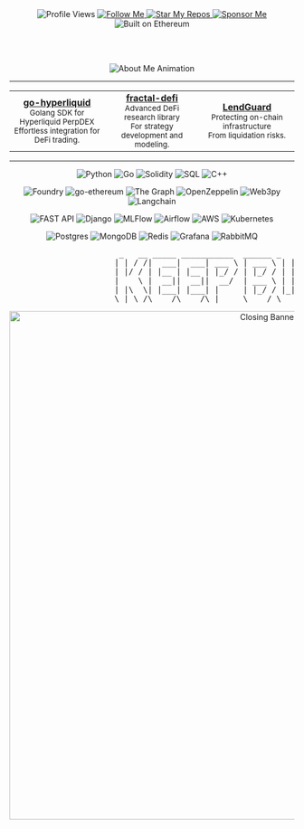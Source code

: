 <!-- 
   Profile Overview with Interactive Banner 
-->
<div align="center">
  <!-- Profile Views -->
  <img src="https://komarev.com/ghpvc/?username=0xBoringWozniak&color=blueviolet" alt="Profile Views" />

  <!-- Follow, Star, Sponsor -->
  <a href="https://github.com/0xBoringWozniak">
    <img src="https://img.shields.io/badge/Follow%20Me-%237289da?style=flat&logo=github&logoColor=white" alt="Follow Me" />
  </a>
  <a href="https://github.com/0xBoringWozniak?tab=repositories">
    <img src="https://img.shields.io/badge/🌟%20Star%20My%20Repos-ffd700?style=flat&logo=github&logoColor=white" alt="Star My Repos" />
  </a>
  <a href="https://debank.com/profile/0x29DfCf648c8034E25d492231142f4aE35f0f2c6d">
    <img src="https://img.shields.io/badge/Sponsor%20Me-FF4088?style=flat&logo=GitHubSponsors&logoColor=white" alt="Sponsor Me" />
  </a>

  <!-- Ethereum Badge -->
  <img src="https://img.shields.io/badge/Built%20on%20Ethereum-%232C2C2C?style=flat&logo=ethereum&logoColor=white" alt="Built on Ethereum" />
</div>

<br>&nbsp;<br>

<!-- 
   About Me Section with Typing Animation 
-->
<p align="center">
  <img src="https://readme-typing-svg.herokuapp.com?size=20&width=900&color=F7DC6F&lines=🌐+Web3+%26+AI+Enthusiast+-+Software+Researcher+-+Fintech+Builder;🚀+Exploring+and+Creating+a+Brave+New+World;Passionate+about+✈️Traveling%2C+💻+Science%2C+🎮+Gaming%2C+%26+🚀+Innovations!" alt="About Me Animation" />
</p>

---

<!-- 
   Featured Projects Section 
-->
<table align="center">
  <tr>
    <td align="center" width="33%">
      <a href="https://github.com/Logarithm-Labs/go-hyperliquid"><b>go-hyperliquid</b></a><br/>
      <sub>Golang SDK for Hyperliquid PerpDEX<br/>Effortless integration for DeFi trading.</sub>
    </td>
    <td align="center" width="33%">
      <a href="https://github.com/Logarithm-Labs/fractal-defi"><b>fractal-defi</b></a><br/>
      <sub>Advanced DeFi research library<br/>For strategy development and modeling.</sub>
    </td>
    <td align="center" width="33%">
      <a href="https://github.com/Lend-Guard/LendGuard"><b>LendGuard</b></a><br/>
      <sub>Protecting on-chain infrastructure<br/>From liquidation risks.</sub>
    </td>
  </tr>
</table>

---

<!-- 
   Tech Arsenal Section 
-->

<!-- Programming Languages -->
<p align="center">
  <img src="https://img.shields.io/badge/Python-FFD433?style=for-the-badge&logo=python&logoColor=white" alt="Python" />
  <img src="https://img.shields.io/badge/Go-00ADD8?style=for-the-badge&logo=go&logoColor=white" alt="Go" />
  <img src="https://img.shields.io/badge/Solidity-363636?style=for-the-badge&logo=solidity&logoColor=white" alt="Solidity" />
  <img src="https://img.shields.io/badge/SQL-316192?style=for-the-badge&logo=postgresql&logoColor=white" alt="SQL" />
  <img src="https://img.shields.io/badge/C%2B%2B-00599C?style=for-the-badge&logo=c%2B%2B&logoColor=white" alt="C++" />
</p>

<!-- Web3/DeFi Tools -->
<p align="center">
  <img src="https://img.shields.io/badge/Foundry-111111?style=for-the-badge&logo=foundations&logoColor=white" alt="Foundry" />
  <img src="https://img.shields.io/badge/Go--ethereum-00ADD8?style=for-the-badge&logo=go&logoColor=white" alt="go-ethereum" />
  <img src="https://img.shields.io/badge/The%20Graph-4940e0?style=for-the-badge&logo=thegraph&logoColor=white" alt="The Graph" />
  <img src="https://img.shields.io/badge/OpenZeppelin-000?style=for-the-badge&logo=openzeppelin&logoColor=white" alt="OpenZeppelin" />
  <img src="https://img.shields.io/badge/Web3py-333?style=for-the-badge&logo=python&logoColor=white" alt="Web3py" />
  <img src="https://img.shields.io/badge/Langchain-7289da?style=for-the-badge&logo=openai&logoColor=white" alt="Langchain" />
</p>

<!-- Backend/DevOps Tools -->
<p align="center">
  <img src="https://img.shields.io/badge/FAST%20API-009688?style=for-the-badge&logo=fastapi&logoColor=white" alt="FAST API" />
  <img src="https://img.shields.io/badge/Django-07405E?style=for-the-badge&logo=django&logoColor=white" alt="Django" />
  <img src="https://img.shields.io/badge/MLFlow-b0150b?style=for-the-badge&logo=numpy&logoColor=white" alt="MLFlow" />
  <img src="https://img.shields.io/badge/Airflow-017CEE?style=for-the-badge&logo=apache-airflow&logoColor=white" alt="Airflow" />
  <img src="https://img.shields.io/badge/AWS-FE7A16?style=for-the-badge&logo=amazonaws&logoColor=white" alt="AWS" />
  <img src="https://img.shields.io/badge/Kubernetes-2496ED?style=for-the-badge&logo=kubernetes&logoColor=white" alt="Kubernetes" />
</p>

<!-- Databases/Monitoring Tools -->
<p align="center">
  <img src="https://img.shields.io/badge/PostgreSQL-316192?style=for-the-badge&logo=postgresql&logoColor=white" alt="Postgres" />
  <img src="https://img.shields.io/badge/MongoDB-47A248?style=for-the-badge&logo=mongodb&logoColor=white" alt="MongoDB" />
  <img src="https://img.shields.io/badge/Redis-DC382D?style=for-the-badge&logo=redis&logoColor=white" alt="Redis" />
  <img src="https://img.shields.io/badge/Grafana-F46800?style=for-the-badge&logo=grafana&logoColor=white" alt="Grafana" />
  <img src="https://img.shields.io/badge/RabbitMQ-FF6600?style=for-the-badge&logo=rabbitmq&logoColor=white" alt="RabbitMQ" />
</p>


<!-- 
   Closing Banner 
-->
<p align="center">
<pre>
                       _   __ _____ ___________  ______ _   _ _____ _    ______ _____ _   _ _____ 
                      | | / /|  ___|  ___| ___ \ | ___ \ | | |_   _| |   |  _  \_   _| \ | |  __ \
                      | |/ / | |__ | |__ | |_/ / | |_/ / | | | | | | |   | | | | | | |  \| | |  \/
                      |    \ |  __||  __||  __/  | ___ \ | | | | | | |   | | | | | | | . ` | | __ 
                      | |\  \| |___| |___| |     | |_/ / |_| |_| |_| |___| |/ / _| |_| |\  | |_\ \
                      \_| \_/\____/\____/\_|     \____/ \___/ \___/\_____/___/  \___/\_| \_/\____/
</pre>
</p>

                                                                  
<p align="center">
  <img src="https://user-images.githubusercontent.com/74038190/225813708-98b745f2-7d22-48cf-9150-083f1b00d6c9.gif" width="900" alt="Closing Banner" />
</p>
